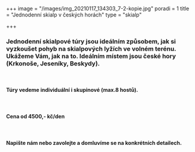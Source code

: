 +++
image = "/images/img_20210117_134303_7-2-kopie.jpg"
poradi = 1
title = "Jednodenní skialp v českých horách"
type = "skialp"

+++
### **Jednodenní skialpové túry jsou ideálním způsobem, jak si vyzkoušet pohyb na skialpových lyžích ve volném terénu. Ukážeme Vám, jak na to. Ideálním místem jsou české hory (Krkonoše, Jeseníky, Beskydy).**

&nbsp;

#### Túry vedeme individuální i skupinové (max.8 hostů).

&nbsp;

#### Cena od 4500,- kč/den

&nbsp;

#### Napište nám nebo zavolejte a domluvíme se na konkrétních detailech.